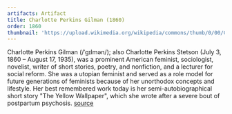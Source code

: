 ```yaml
---
artifacts: Artifact
title: Charlotte Perkins Gilman (1860)
order: 1860
thumbnail: 'https://upload.wikimedia.org/wikipedia/commons/thumb/0/00/Charlotte_Perkins_Gilman_c._1900.jpg/220px-Charlotte_Perkins_Gilman_c._1900.jpg'
---
```


Charlotte Perkins Gilman (/ˈɡɪlmən/); also Charlotte Perkins Stetson (July 3, 1860 – August 17, 1935), was a prominent American feminist, sociologist, novelist, writer of short stories, poetry, and nonfiction, and a lecturer for social reform. She was a utopian feminist and served as a role model for future generations of feminists because of her unorthodox concepts and lifestyle. Her best remembered work today is her semi-autobiographical short story "The Yellow Wallpaper", which she wrote after a severe bout of postpartum psychosis.  [source][1]

[1]:https://en.wikipedia.org/wiki/Charlotte_Perkins_Gilman
